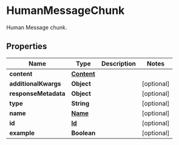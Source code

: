 

# HumanMessageChunk

Human Message chunk.

## Properties

| Name | Type | Description | Notes |
|------------ | ------------- | ------------- | -------------|
|**content** | [**Content**](Content.md) |  |  |
|**additionalKwargs** | **Object** |  |  [optional] |
|**responseMetadata** | **Object** |  |  [optional] |
|**type** | **String** |  |  [optional] |
|**name** | [**Name**](Name.md) |  |  [optional] |
|**id** | [**Id**](Id.md) |  |  [optional] |
|**example** | **Boolean** |  |  [optional] |



